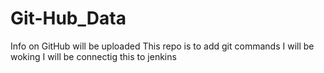 # Git-Hub_Data
Info on GitHub will be uploaded
This repo is to add git commands
I will be woking
I will be connectig this to jenkins
